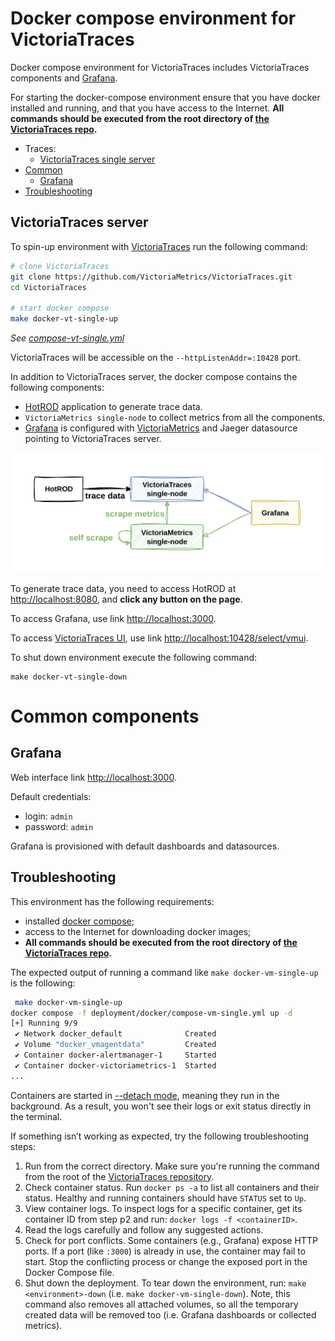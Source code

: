 # Docker compose environment for VictoriaTraces

Docker compose environment for VictoriaTraces includes VictoriaTraces components and [Grafana](https://grafana.com/).

For starting the docker-compose environment ensure that you have docker installed and running, and that you have access
to the Internet. 
**All commands should be executed from the root directory of [the VictoriaTraces repo](https://github.com/VictoriaMetrics/VictoriaTraces).**

* Traces:
  * [VictoriaTraces single server](#victoriaTraces-server)
* [Common](#common-components)
  * [Grafana](#grafana)
* [Troubleshooting](#troubleshooting)

## VictoriaTraces server

To spin-up environment with [VictoriaTraces](https://docs.victoriametrics.com/victoriatraces/) run the following command:
```sh
# clone VictoriaTraces
git clone https://github.com/VictoriaMetrics/VictoriaTraces.git
cd VictoriaTraces

# start docker compose
make docker-vt-single-up
```
_See [compose-vt-single.yml](https://github.com/VictoriaMetrics/VictoriaTraces/blob/master/deployment/docker/compose-vt-single.yml)_

VictoriaTraces will be accessible on the `--httpListenAddr=:10428` port.

In addition to VictoriaTraces server, the docker compose contains the following components:
* [HotROD](https://hub.docker.com/r/jaegertracing/example-hotrod) application to generate trace data.
* `VictoriaMetrics single-node` to collect metrics from all the components.
* [Grafana](#grafana) is configured with [VictoriaMetrics](https://github.com/VictoriaMetrics/victoriametrics-datasource) and Jaeger datasource pointing to VictoriaTraces server.

<img alt="VictoriaTraces single-server deployment" width="500" src="assets/vt-single-server.png">

To generate trace data, you need to access HotROD at [http://localhost:8080](http://localhost:8080), and **click any button on the page**.

To access Grafana, use link [http://localhost:3000](http://localhost:3000).

To access [VictoriaTraces UI](https://docs.victoriametrics.com/victoriatraces/querying/#web-ui),
use link [http://localhost:10428/select/vmui](http://localhost:10428/select/vmui).

To shut down environment execute the following command:
```
make docker-vt-single-down
```

# Common components

## Grafana

Web interface link [http://localhost:3000](http://localhost:3000).

Default credentials:
* login: `admin`
* password: `admin`

Grafana is provisioned with default dashboards and datasources.

## Troubleshooting

This environment has the following requirements:
* installed [docker compose](https://docs.docker.com/compose/);
* access to the Internet for downloading docker images;
* **All commands should be executed from the root directory of [the VictoriaTraces repo](https://github.com/VictoriaMetrics/VictoriaTraces).**

The expected output of running a command like `make docker-vm-single-up` is the following:
```sh
 make docker-vm-single-up                                                                                                           :(
docker compose -f deployment/docker/compose-vm-single.yml up -d
[+] Running 9/9
 ✔ Network docker_default              Created                                                                                                                                                                                     0.0s 
 ✔ Volume "docker_vmagentdata"         Created                                                                                                                                                                                     0.0s 
 ✔ Container docker-alertmanager-1     Started                                                                                                                                                                                     0.3s 
 ✔ Container docker-victoriametrics-1  Started                                                                                                                                                                                     0.3s 
...  
 ```

Containers are started in [--detach mode](https://docs.docker.com/reference/cli/docker/compose/up/), meaning they run in the background.
As a result, you won't see their logs or exit status directly in the terminal.

If something isn’t working as expected, try the following troubleshooting steps:
1. Run from the correct directory. Make sure you're running the command from the root of the [VictoriaTraces repository](https://github.com/VictoriaMetrics/VictoriaTraces).
2. Check container status. Run `docker ps -a` to list all containers and their status. Healthy and running containers should have `STATUS` set to `Up`.
3. View container logs. To inspect logs for a specific container, get its container ID from step p2 and run: `docker logs -f <containerID>`.
4. Read the logs carefully and follow any suggested actions.
5. Check for port conflicts. Some containers (e.g., Grafana) expose HTTP ports. If a port (like `:3000`) is already in use, the container may fail to start. Stop the conflicting process or change the exposed port in the Docker Compose file.
6. Shut down the deployment. To tear down the environment, run: `make <environment>-down` (i.e. `make docker-vm-single-down`).
   Note, this command also removes all attached volumes, so all the temporary created data will be removed too (i.e. Grafana dashboards or collected metrics).
